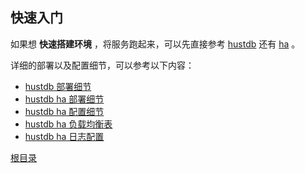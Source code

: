 快速入门
--

如果想 **快速搭建环境** ，将服务跑起来，可以先直接参考 [hustdb](hustdb.md) 还有 [ha](ha.md) 。


详细的部署以及配置细节，可以参考以下内容：

* [hustdb 部署细节](../advanced/hustdb/deploy.md)
* [hustdb ha 部署细节](../advanced/ha/deploy.md)
* [hustdb ha 配置细节](../advanced/ha/nginx.md)
* [hustdb ha 负载均衡表](../advanced/ha/table.md)
* [hustdb ha 日志配置](../advanced/ha/zlog.md)

[根目录](../index.md)